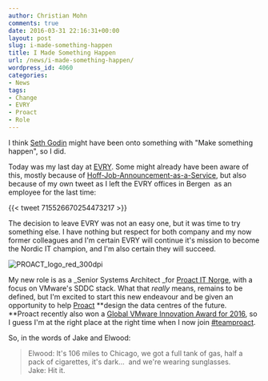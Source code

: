 ```yaml
---
author: Christian Mohn
comments: true
date: 2016-03-31 22:16:31+00:00
layout: post
slug: i-made-something-happen
title: I Made Something Happen
url: /news/i-made-something-happen/
wordpress_id: 4060
categories:
- News
tags:
- Change
- EVRY
- Proact
- Role
---
```


I think [Seth Godin](http://www.sethgodin.com/sg/) might have been onto something with "Make something happen", so I did.

Today was my last day at [EVRY](http://evry.no). Some might already have been aware of this, mostly because of [Hoff-Job-Announcement-as-a-Service](https://twitter.com/Beaker/status/704375129485156352), but also because of my own tweet as I left the EVRY offices in Bergen  as an employee for the last time:

<!--more-->


{{< tweet 715526670254473217 >}}


The decision to leave EVRY was not an easy one, but it was time to try something else. I have nothing but respect for both company and my now former colleagues and I'm certain EVRY will continue it's mission to become the Nordic IT champion, and I'm also certain they will succeed.


![PROACT_logo_red_300dpi](/img/PROACT_logo_red_300dpi-300x56.jpg#center)

My new role is as a _Senior Systems Architect _for [Proact IT Norge](http://proact.no), with a focus on VMware's SDDC stack. What that _really_ means, remains to be defined, but I'm excited to start this new endeavour and be given an opportunity to help [Proact](http://proact.no) **design the data centres of the future. **Proact recently also won a [Global VMware Innovation Award for 2016](http://www.proact.no/Om_oss/nyheter/News-Detail/?releaseid=1118698), so I guess I'm at the right place at the right time when I now join [#teamproact](https://twitter.com/search?q=%23teamproact&src=typd).

So, in the words of Jake and Elwood:



<blockquote>Elwood: It's 106 miles to Chicago, we got a full tank of gas, half a pack of cigarettes, it's dark...  and we're wearing sunglasses.
<br />
Jake: Hit it.</blockquote>
